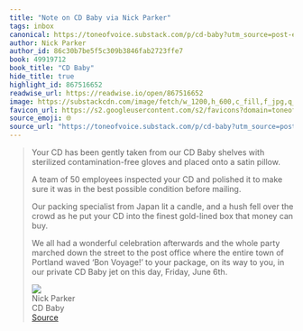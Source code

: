 ```yaml
---
title: "Note on CD Baby via Nick Parker"
tags: inbox
canonical: https://toneofvoice.substack.com/p/cd-baby?utm_source=post-email-title&publication_id=540541&post_id=159497589&utm_campaign=email-post-title&isFreemail=true&r=1yfu1j&triedRedirect=true&utm_medium=email
author: Nick Parker
author_id: 86c30b7be5f5c309b3846fab2723ffe7
book: 49919712
book_title: "CD Baby"
hide_title: true
highlight_id: 867516652
readwise_url: https://readwise.io/open/867516652
image: https://substackcdn.com/image/fetch/w_1200,h_600,c_fill,f_jpg,q_auto:good,fl_progressive:steep,g_auto/https%3A%2F%2Fsubstack-post-media.s3.amazonaws.com%2Fpublic%2Fimages%2Ff04b5084-bcdb-4db8-8b62-5d9560809f89_1208x1052.png
favicon_url: https://s2.googleusercontent.com/s2/favicons?domain=toneofvoice.substack.com
source_emoji: 🌐
source_url: "https://toneofvoice.substack.com/p/cd-baby?utm_source=post-email-title&publication_id=540541&post_id=159497589&utm_campaign=email-post-title&isFreemail=true&r=1yfu1j&triedRedirect=true&utm_medium=email#:~:text=Your%20CD%20has,Friday%2C%20June%206th."
---
```


> Your CD has been gently taken from our CD Baby shelves with sterilized contamination-free gloves and placed onto a satin pillow.
> 
> A team of 50 employees inspected your CD and polished it to make sure it was in the best possible condition before mailing.
> 
> Our packing specialist from Japan lit a candle, and a hush fell over the crowd as he put your CD into the finest gold-lined box that money can buy.
> 
> We all had a wonderful celebration afterwards and the whole party marched down the street to the post office where the entire town of Portland waved ‘Bon Voyage!’ to your package, on its way to you, in our private CD Baby jet on this day, Friday, June 6th.
> <div class="quoteback-footer"><div class="quoteback-avatar"><img class="mini-favicon" src="https://s2.googleusercontent.com/s2/favicons?domain=toneofvoice.substack.com"></div><div class="quoteback-metadata"><div class="metadata-inner"><span style="display:none">FROM:</span><div aria-label="Nick Parker" class="quoteback-author"> Nick Parker</div><div aria-label="CD Baby" class="quoteback-title"> CD Baby</div></div></div><div class="quoteback-backlink"><a target="_blank" aria-label="go to the full text of this quotation" rel="noopener" href="https://toneofvoice.substack.com/p/cd-baby?utm_source=post-email-title&publication_id=540541&post_id=159497589&utm_campaign=email-post-title&isFreemail=true&r=1yfu1j&triedRedirect=true&utm_medium=email#:~:text=Your%20CD%20has,Friday%2C%20June%206th." class="quoteback-arrow"> Source</a></div></div>
